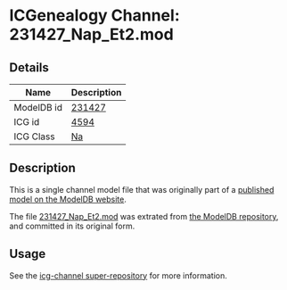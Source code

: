 # ICGenealogy Channel: 231427\_Nap\_Et2.mod

## Details

Name | Description
---- | -----------
ModelDB id | [231427](http://senselab.med.yale.edu/ModelDB/ShowModel.cshtml?model=231427)
ICG id | [4594](http://icg.neurotheory.ox.ac.uk/channels/2/4594)
ICG Class | [Na](http://icg.neurotheory.ox.ac.uk/channels/2)

## Description

This is a single channel model file that was originally part of a [published model on the ModelDB website](http://senselab.med.yale.edu/mModelDB/ShowModel.cshtml?model=231427).

The file [231427\_Nap\_Et2.mod](231427_Nap_Et2.mod) was extrated from [the ModelDB repository](http://senselab.med.yale.edu/ModelDB/ShowModel.cshtml?model=231427), and committed in its original form.

## Usage

See the [icg-channel super-repository](https://github.com/icgenealogy/icg-channels) for more information.